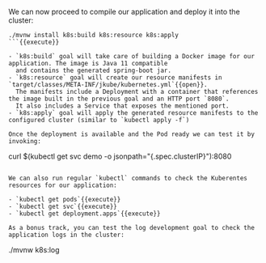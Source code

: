 We can now proceed to compile our application and deploy it into the cluster:
```
./mvnw install k8s:build k8s:resource k8s:apply
```{{execute}}

- `k8s:build` goal will take care of building a Docker image for our application. The image is Java 11 compatible
  and contains the generated spring-boot jar.
- `k8s:resource` goal will create our resource manifests in `target/classes/META-INF/jkube/kubernetes.yml`{{open}}.
  The manifests include a Deployment with a container that references the image built in the previous goal and an HTTP port `8080`.
  It also includes a Service that exposes the mentioned port.
- `k8s:apply` goal will apply the generated resource manifests to the configured cluster (similar to `kubectl apply -f`)

Once the deployment is available and the Pod ready we can test it by invoking:
```
curl $(kubectl get svc demo -o jsonpath="{.spec.clusterIP}"):8080
```{{execute}}

We can also run regular `kubectl` commands to check the Kuberentes resources for our application:

- `kubectl get pods`{{execute}} 
- `kubectl get svc`{{execute}} 
- `kubectl get deployment.apps`{{execute}} 

As a bonus track, you can test the log development goal to check the application logs in the cluster:

```
./mvnw k8s:log
```{{execute}}